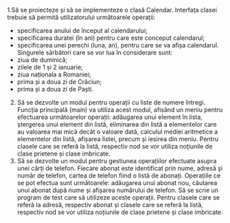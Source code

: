 1.Să se proiecteze și să se implementeze o clasă Calendar. Interfața clasei
trebuie să permită utilizatorului următoarele operații:
- specificarea anului de început al calendarului;
- specificarea duratei (în ani) pentru care este conceput calendarul;
- specificarea unei perechi (luna, an), pentru care se va afișa calendarul.
Singurele sărbători care se vor lua în considerare sunt:
- ziua de duminică;
- zilele de 1 și 2 ianuarie;
- ziua naționala a Romaniei;
- prima și a doua zi de Crăciun;
- prima și a doua zi de Paști.
2. Să se dezvolte un modul pentru operații cu liste de numere întregi. Funcția
principală (main) va utiliza acest modul, afisând un meniu pentru efectuarea
următoarelor operații: adăugarea unui element în lista, ștergerea unui element
din listă, eliminarea din listă a elementelor care au valoarea mai mică decât o
valoare dată, calculul mediei aritmetice a elementelor din listă, afișarea listei,
precum și iesirea din meniu. Pentru clasele care se referă la listă, respectiv nod
se vor utiliza noțiunile de clase prietene și clase imbricate.
3. Să se dezvolte un modul pentru gestiunea operațiilor efectuate asupra unei
cărți de telefon. Fiecare abonat este identificat prin nume, adresă și număr de
telefon, cartea de telefon fiind o listă de abonați. Operațiile ce se pot efectua sunt
următoarele: adăugarea unui abonat nou, căutarea unui abonat după nume și
afișarea numărului de telefon. Să se scrie un program de test care să utilizeze
aceste operații. Pentru clasele care se referă la adresă, respectiv abonat și
clasele care se referă la listă, respectiv nod se vor utiliza noțiunile de clase
prietene și clase imbricate.
